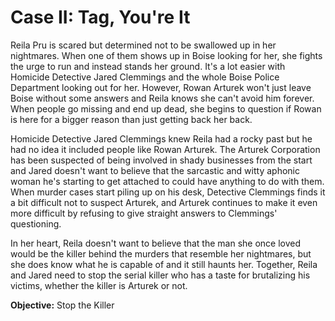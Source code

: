 # Case II: Tag, You're It

Reila Pru is scared but determined not to be swallowed up in her nightmares. When one of them shows up in Boise looking for her, she fights the urge to run and instead stands her ground. It's a lot easier with Homicide Detective Jared Clemmings and the whole Boise Police Department looking out for her. However, Rowan Arturek won't just leave Boise without some answers and Reila knows she can't avoid him forever. When people go missing and end up dead, she begins to question if Rowan is here for a bigger reason than just getting back her back.

Homicide Detective Jared Clemmings knew Reila had a rocky past but he had no idea it included people like Rowan Arturek. The Arturek Corporation has been suspected of being involved in shady businesses from the start and Jared doesn't want to believe that the sarcastic and witty aphonic woman he's starting to get attached to could have anything to do with them. When murder cases start piling up on his desk, Detective Clemmings finds it a bit difficult not to suspect Arturek, and Arturek continues to make it even more difficult by refusing to give straight answers to Clemmings' questioning.

In her heart, Reila doesn't want to believe that the man she once loved would be the killer behind the murders that resemble her nightmares, but she does know what he is capable of and it still haunts her. Together, Reila and Jared need to stop the serial killer who has a taste for brutalizing his victims, whether the killer is Arturek or not.

**Objective:** Stop the Killer
